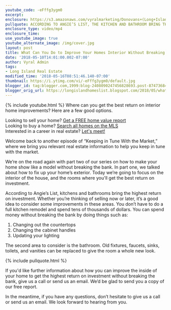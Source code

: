 ```yaml
---
youtube_code: -eFffg3ygm0
excerpt:
enclosure: https://s3.amazonaws.com/vyralmarketing/Donovans+(Long+Island)/Videos/2018/May/We%2527ll+Make+Your+Home+Look+Like+A+Model+-+Pt.+2+Long+Island+Real+Estate+Agent.mp4
pullquote: ACCORDING TO ANGIE’S LIST, THE KITCHEN AND BATHROOM BRING THE HIGHEST RETURNS.
enclosure_type: video/mp4
enclosure_time:
use_youtube_image: true
youtube_alternate_image: /img/cover.jpg
layout: post
title: What Can You Do to Improve Your Homes Interior Without Breaking the Bank?
date: '2018-05-10T14:01:00.002-07:00'
author: Vyral Admin
tags:
- Long Island Real Estate
modified_time: '2018-05-16T08:51:46.140-07:00'
thumbnail: https://i.ytimg.com/vi/-eFffg3ygm0/default.jpg
blogger_id: tag:blogger.com,1999:blog-2408090247456828693.post-8747368459942176553
blogger_orig_url: https://longislandhomeslist.blogspot.com/2018/05/what-can-you-do-to-improve-your-homes.html
---
```

{% include youtube.html %}
Where can you get the best return on interior home improvements? Here are a few good options.

<div class="post-cta">
Looking to sell your home? <a href="http://www.longislandhomeslist.com/cma/property-valuation/" target="_blank">Get a FREE home value report</a><br>
Looking to buy a home? <a href="http://www.longislandhomeslist.com/" target="_blank">Search all homes on the MLS</a><br>
Interested in a career in real estate? <a href="/meeting/">Let's meet!</a>
</div>

Welcome back to another episode of “Keeping in Tune With the Market,” where we bring you relevant real estate information to help you keep in tune with the market.

We’re on the road again with part two of our series on how to make your home show like a model without breaking the bank. In part one, we talked about how to fix up your home’s exterior. Today we’re going to focus on the interior of the house, and the rooms where you'll get the best return on investment.

According to Angie’s List, kitchens and bathrooms bring the highest return on investment. Whether you’re thinking of selling now or later, it’s a good idea to consider some improvements in these areas. You don’t have to do a full kitchen remodel and spend tens of thousands of dollars. You can spend money without breaking the bank by doing things such as:

1. Changing out the countertops
2. Changing the cabinet handles
3. Updating your lighting

The second area to consider is the bathroom. Old fixtures, faucets, sinks, toilets, and vanities can be replaced to give the room a whole new look.

{% include pullquote.html %}

If you'd like further information about how you can improve the inside of your home to get the highest return on investment without breaking the bank, give us a call or send us an email. We’d be glad to send you a copy of our free report.

In the meantime, if you have any questions, don’t hesitate to give us a call or send us an email. We look forward to hearing from you.
